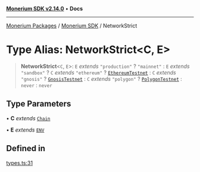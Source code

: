[**Monerium SDK v2.14.0**](../Packages.md) • **Docs**

***

[Monerium Packages](../../Packages.md) / [Monerium SDK](../Monerium%20SDK.md) / NetworkStrict

# Type Alias: NetworkStrict\<C, E\>

> **NetworkStrict**\<`C`, `E`\>: `E` *extends* `"production"` ? `"mainnet"` : `E` *extends* `"sandbox"` ? `C` *extends* `"ethereum"` ? [`EthereumTestnet`](EthereumTestnet.md) : `C` *extends* `"gnosis"` ? [`GnosisTestnet`](GnosisTestnet.md) : `C` *extends* `"polygon"` ? [`PolygonTestnet`](PolygonTestnet.md) : `never` : `never`

## Type Parameters

• **C** *extends* [`Chain`](Chain.md)

• **E** *extends* [`ENV`](ENV.md)

## Defined in

[types.ts:31](https://github.com/monerium/js-monorepo/blob/ffeefd2a9bccc0d18acecd9390a7bfced5720c17/packages/sdk/src/types.ts#L31)
